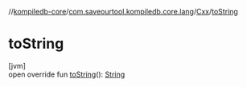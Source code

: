 //[kompiledb-core](../../../index.md)/[com.saveourtool.kompiledb.core.lang](../index.md)/[Cxx](index.md)/[toString](to-string.md)

# toString

[jvm]\
open override fun [toString](to-string.md)(): [String](https://kotlinlang.org/api/latest/jvm/stdlib/kotlin/-string/index.html)
